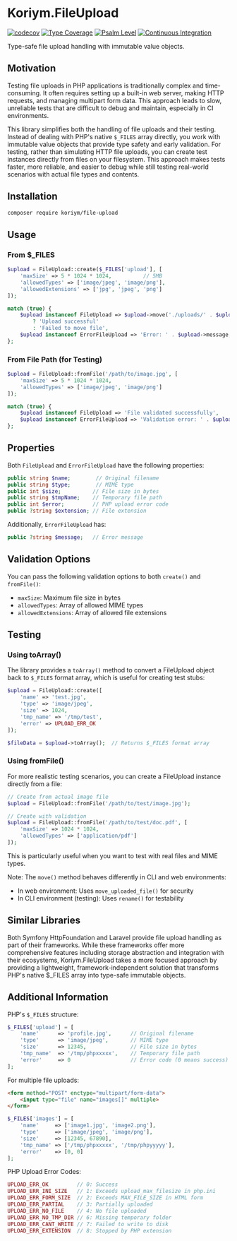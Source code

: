 # Koriym.FileUpload

[![codecov](https://codecov.io/gh/koriym/Koriym.FileUpload/graph/badge.svg?token=pIO7F7vXQR)](https://codecov.io/gh/koriym/Koriym.FileUpload)
[![Type Coverage](https://shepherd.dev/github/koriym/Koriym.FileUpload/coverage.svg)](https://shepherd.dev/github/koriym/Koriym.FileUpload)
[![Psalm Level](https://shepherd.dev/github/koriym/Koriym.FileUpload/level.svg)](https://shepherd.dev/github/koriym/Koriym.FileUpload)
[![Continuous Integration](https://github.com/koriym/Koriym.FileUpload/actions/workflows/continuous-integration.yml/badge.svg)](https://github.com/koriym/Koriym.FileUpload/actions/workflows/continuous-integration.yml)

Type-safe file upload handling with immutable value objects.

## Motivation

Testing file uploads in PHP applications is traditionally complex and time-consuming. It often requires setting up a built-in web server, making HTTP requests, and managing multipart form data. This approach leads to slow, unreliable tests that are difficult to debug and maintain, especially in CI environments.

This library simplifies both the handling of file uploads and their testing. Instead of dealing with PHP's native `$_FILES` array directly, you work with immutable value objects that provide type safety and early validation. For testing, rather than simulating HTTP file uploads, you can create test instances directly from files on your filesystem. This approach makes tests faster, more reliable, and easier to debug while still testing real-world scenarios with actual file types and contents.

## Installation

```bash
composer require koriym/file-upload
```

## Usage

### From $_FILES
```php
$upload = FileUpload::create($_FILES['upload'], [
    'maxSize' => 5 * 1024 * 1024,          // 5MB
    'allowedTypes' => ['image/jpeg', 'image/png'],
    'allowedExtensions' => ['jpg', 'jpeg', 'png']
]);

match (true) {
    $upload instanceof FileUpload => $upload->move('./uploads/' . $upload->name)
        ? 'Upload successful'
        : 'Failed to move file',
    $upload instanceof ErrorFileUpload => 'Error: ' . $upload->message,
};
```

### From File Path (for Testing)
```php
$upload = FileUpload::fromFile('/path/to/image.jpg', [
    'maxSize' => 5 * 1024 * 1024,
    'allowedTypes' => ['image/jpeg', 'image/png']
]);

match (true) {
    $upload instanceof FileUpload => 'File validated successfully',
    $upload instanceof ErrorFileUpload => 'Validation error: ' . $upload->message,
};
```

## Properties

Both `FileUpload` and `ErrorFileUpload` have the following properties:

```php
public string $name;        // Original filename
public string $type;        // MIME type
public int $size;          // File size in bytes
public string $tmpName;    // Temporary file path
public int $error;         // PHP upload error code
public ?string $extension; // File extension
```

Additionally, `ErrorFileUpload` has:
```php
public ?string $message;   // Error message
```

## Validation Options

You can pass the following validation options to both `create()` and `fromFile()`:
- `maxSize`: Maximum file size in bytes
- `allowedTypes`: Array of allowed MIME types
- `allowedExtensions`: Array of allowed file extensions

## Testing

### Using toArray()
The library provides a `toArray()` method to convert a FileUpload object back to `$_FILES` format array, which is useful for creating test stubs:

```php
$upload = FileUpload::create([
    'name' => 'test.jpg',
    'type' => 'image/jpeg',
    'size' => 1024,
    'tmp_name' => '/tmp/test',
    'error' => UPLOAD_ERR_OK
]);

$fileData = $upload->toArray();  // Returns $_FILES format array
```

### Using fromFile()
For more realistic testing scenarios, you can create a FileUpload instance directly from a file:

```php
// Create from actual image file
$upload = FileUpload::fromFile('/path/to/test/image.jpg');

// Create with validation
$upload = FileUpload::fromFile('/path/to/test/doc.pdf', [
    'maxSize' => 1024 * 1024,
    'allowedTypes' => ['application/pdf']
]);
```

This is particularly useful when you want to test with real files and MIME types.

Note: The `move()` method behaves differently in CLI and web environments:
- In web environment: Uses `move_uploaded_file()` for security
- In CLI environment (testing): Uses `rename()` for testability

## Similar Libraries

Both Symfony HttpFoundation and Laravel provide file upload handling as part of their frameworks. While these frameworks offer more comprehensive features including storage abstraction and integration with their ecosystems, Koriym.FileUpload takes a more focused approach by providing a lightweight, framework-independent solution that transforms PHP's native $_FILES array into type-safe immutable objects.

## Additional Information

PHP's `$_FILES` structure:
```php
$_FILES['upload'] = [
    'name'      => 'profile.jpg',      // Original filename
    'type'      => 'image/jpeg',       // MIME type
    'size'      => 12345,              // File size in bytes
    'tmp_name'  => '/tmp/phpxxxxx',    // Temporary file path
    'error'     => 0                   // Error code (0 means success)
];
```

For multiple file uploads:
```html
<form method="POST" enctype="multipart/form-data">
    <input type="file" name="images[]" multiple>
</form>
```

```php
$_FILES['images'] = [
    'name'     => ['image1.jpg', 'image2.png'],
    'type'     => ['image/jpeg', 'image/png'],
    'size'     => [12345, 67890],
    'tmp_name' => ['/tmp/phpxxxxx', '/tmp/phpyyyyy'],
    'error'    => [0, 0]
];
```

PHP Upload Error Codes:
```php
UPLOAD_ERR_OK         // 0: Success
UPLOAD_ERR_INI_SIZE   // 1: Exceeds upload_max_filesize in php.ini
UPLOAD_ERR_FORM_SIZE  // 2: Exceeds MAX_FILE_SIZE in HTML form
UPLOAD_ERR_PARTIAL    // 3: Partially uploaded
UPLOAD_ERR_NO_FILE    // 4: No file uploaded
UPLOAD_ERR_NO_TMP_DIR // 6: Missing temporary folder
UPLOAD_ERR_CANT_WRITE // 7: Failed to write to disk
UPLOAD_ERR_EXTENSION  // 8: Stopped by PHP extension
```

